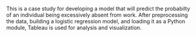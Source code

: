 This is a case study for developing a model that will predict the probabilty of an individual being excessively absent from work. 
After preprocessing the data, building a logistic regression model, and loading it as a Python module, Tableau is used for analysis and visualization. 
